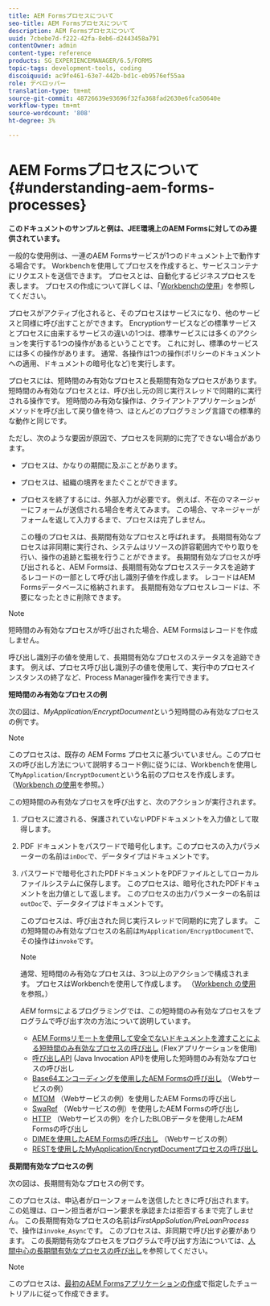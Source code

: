 ```yaml
---
title: AEM Formsプロセスについて
seo-title: AEM Formsプロセスについて
description: AEM Formsプロセスについて
uuid: 7cbebe7d-f222-42fa-8eb6-d2443458a791
contentOwner: admin
content-type: reference
products: SG_EXPERIENCEMANAGER/6.5/FORMS
topic-tags: development-tools, coding
discoiquuid: ac9fe461-63e7-442b-bd1c-eb9576ef55aa
role: デベロッパー
translation-type: tm+mt
source-git-commit: 48726639e93696f32fa368fad2630e6fca50640e
workflow-type: tm+mt
source-wordcount: '808'
ht-degree: 3%

---
```



# AEM Formsプロセスについて{#understanding-aem-forms-processes}

**このドキュメントのサンプルと例は、JEE環境上のAEM Formsに対してのみ提供されています。**

一般的な使用例は、一連のAEM Formsサービスが1つのドキュメント上で動作する場合です。 Workbenchを使用してプロセスを作成すると、サービスコンテナにリクエストを送信できます。 プロセスとは、自動化するビジネスプロセスを表します。 プロセスの作成について詳しくは、「[Workbenchの使用](https://www.adobe.com/go/learn_aemforms_workbench_63)」を参照してください。

プロセスがアクティブ化されると、そのプロセスはサービスになり、他のサービスと同様に呼び出すことができます。 Encryptionサービスなどの標準サービスとプロセスに由来するサービスの違いの1つは、標準サービスには多くのアクションを実行する1つの操作があるということです。 これに対し、標準のサービスには多くの操作があります。 通常、各操作は1つの操作(ポリシーのドキュメントへの適用、ドキュメントの暗号化など)を実行します。

プロセスには、短時間のみ有効なプロセスと長期間有効なプロセスがあります。 短時間のみ有効なプロセスとは、呼び出し元の同じ実行スレッドで同期的に実行される操作です。 短時間のみ有効な操作は、クライアントアプリケーションがメソッドを呼び出して戻り値を待つ、ほとんどのプログラミング言語での標準的な動作と同じです。

ただし、次のような要因が原因で、プロセスを同期的に完了できない場合があります。

* プロセスは、かなりの期間に及ぶことがあります。
* プロセスは、組織の境界をまたぐことができます。
* プロセスを終了するには、外部入力が必要です。 例えば、不在のマネージャーにフォームが送信される場合を考えてみます。 この場合、マネージャーがフォームを返して入力するまで、プロセスは完了しません。

   この種のプロセスは、長期間有効なプロセスと呼ばれます。 長期間有効なプロセスは非同期に実行され、システムはリソースの許容範囲内でやり取りを行い、操作の追跡と監視を行うことができます。 長期間有効なプロセスが呼び出されると、AEM Formsは、長期間有効なプロセスステータスを追跡するレコードの一部として呼び出し識別子値を作成します。 レコードはAEM Formsデータベースに格納されます。 長期間有効なプロセスレコードは、不要になったときに削除できます。

>[!NOTE]
>
>短時間のみ有効なプロセスが呼び出された場合、AEM Formsはレコードを作成しません。

呼び出し識別子の値を使用して、長期間有効なプロセスのステータスを追跡できます。 例えば、プロセス呼び出し識別子の値を使用して、実行中のプロセスインスタンスの終了など、Process Manager操作を実行できます。

**短時間のみ有効なプロセスの例**

次の図は、*MyApplication/EncryptDocument*&#x200B;という短時間のみ有効なプロセスの例です。

>[!NOTE]
>
>このプロセスは、既存の AEM Forms プロセスに基づいていません。このプロセスの呼び出し方法について説明するコード例に従うには、Workbenchを使用して`MyApplication/EncryptDocument`という名前のプロセスを作成します。 （[Workbench の使用](https://www.adobe.com/go/learn_aemforms_workbench_63)を参照。）

この短時間のみ有効なプロセスを呼び出すと、次のアクションが実行されます。

1. プロセスに渡される、保護されていないPDFドキュメントを入力値として取得します。
1. PDF ドキュメントをパスワードで暗号化します。このプロセスの入力パラメーターの名前は`inDoc`で、データタイプはドキュメントです。
1. パスワードで暗号化されたPDFドキュメントをPDFファイルとしてローカルファイルシステムに保存します。 このプロセスは、暗号化されたPDFドキュメントを出力値として返します。 このプロセスの出力パラメーターの名前は`outDoc`で、データタイプはドキュメントです。

   このプロセスは、呼び出された同じ実行スレッドで同期的に完了します。 この短時間のみ有効なプロセスの名前は`MyApplication/EncryptDocument`で、その操作は`invoke`です。

   >[!NOTE]
   >
   >通常、短時間のみ有効なプロセスは、3つ以上のアクションで構成されます。 プロセスはWorkbenchを使用して作成します。 （[Workbench の使用](https://www.adobe.com/go/learn_aemforms_workbench_63)を参照。）

   *AEM* formsによるプログラミングでは、この短時間のみ有効なプロセスをプログラムで呼び出す次の方法について説明しています。

   * [AEM Formsリモートを使用して安全でないドキュメントを渡すことによる短時間のみ有効なプロセスの呼び出し](/help/forms/developing/invoking-aem-forms-using-remoting.md#invoking-a-short-lived-process-by-passing-an-unsecure-document-using-remoting) (Flexアプリケーションを使用)
   * [呼び出しAPI](/help/forms/developing/invoking-aem-forms-using-java.md#invoking-a-short-lived-process-using-the-invocation-api) (Java Invocation API)を使用した短時間のみ有効なプロセスの呼び出し
   * [Base64エンコーディングを使用したAEM Formsの呼び出し](/help/forms/developing/invoking-aem-forms-using-web.md#invoking-aem-forms-using-base64-encoding) （Webサービスの例）
   * [MTOM](/help/forms/developing/invoking-aem-forms-using-web.md#invoking-aem-forms-using-mtom) （Webサービスの例）を使用したAEM Formsの呼び出し
   * [SwaRef](/help/forms/developing/invoking-aem-forms-using-web.md#invoking-aem-forms-using-swaref) （Webサービスの例）を使用したAEM Formsの呼び出し
   * [HTTP](/help/forms/developing/invoking-aem-forms-using-web.md#invoking-aem-forms-using-blob-data-over-http) （Webサービスの例）を介したBLOBデータを使用したAEM Formsの呼び出し
   * [DIMEを使用したAEM Formsの呼び出し](/help/forms/developing/invoking-aem-forms-using-web.md#invoking-aem-forms-using-dime) （Webサービスの例）
   * [RESTを使用したMyApplication/EncryptDocumentプロセスの呼び出し](/help/forms/developing/invoking-aem-forms-using-rest.md)

**長期間有効なプロセスの例**

次の図は、長期間有効なプロセスの例です。

このプロセスは、申込者がローンフォームを送信したときに呼び出されます。 この処理は、ローン担当者がローン要求を承認または拒否するまで完了しません。 この長期間有効なプロセスの名前は&#x200B;*FirstAppSolution/PreLoanProcess*&#x200B;で、操作は`invoke_Async`です。 このプロセスは、非同期で呼び出す必要があります。 この長期間有効なプロセスをプログラムで呼び出す方法については、[人間中心の長期間有効なプロセスの呼び出し](/help/forms/developing/invoking-human-centric-long-lived.md#invoking-human-centric-long-lived-processes)を参照してください。

>[!NOTE]
>
>このプロセスは、[最初のAEM Formsアプリケーションの作成](https://www.adobe.com/go/learn_aemforms_firstapp_ds_63)で指定したチュートリアルに従って作成できます。